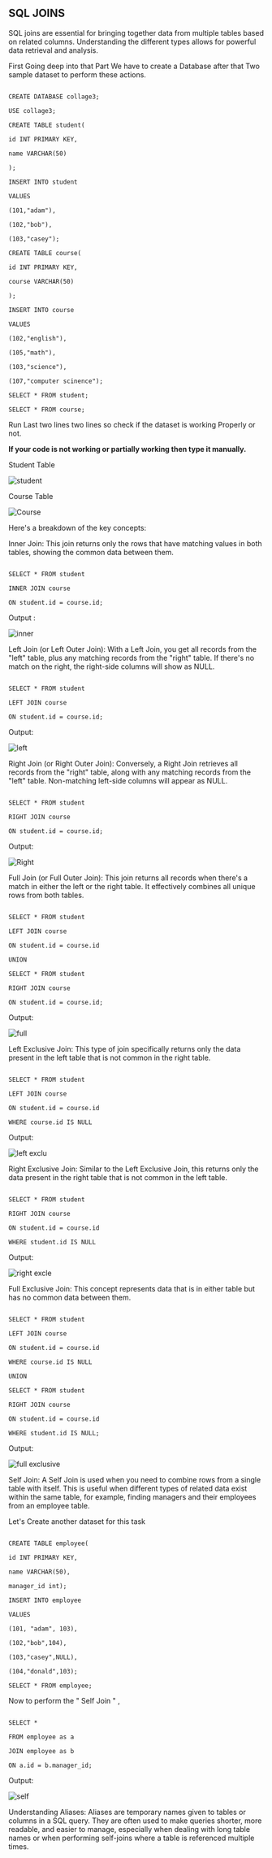 ﻿

## SQL JOINS





SQL joins are essential for bringing together data from multiple tables based on related columns. Understanding the different types allows for powerful data retrieval and analysis.

First Going deep into that Part We have to create a Database after that Two sample dataset to perform these actions.

```

CREATE DATABASE collage3;

USE collage3;

CREATE TABLE student(

id INT PRIMARY KEY,

name VARCHAR(50)

);

INSERT INTO student

VALUES

(101,"adam"),

(102,"bob"),

(103,"casey");

CREATE TABLE course(

id INT PRIMARY KEY,

course VARCHAR(50)

);

INSERT INTO course

VALUES

(102,"english"),

(105,"math"),

(103,"science"),

(107,"computer scinence");

SELECT * FROM student;

SELECT * FROM course;

```

Run Last two lines two lines so check if the dataset is working Properly or not.

**If your code is not working or partially working then type it manually.**

Student Table

![student](https://github.com/user-attachments/assets/d8fd3985-02c5-40e6-ae9a-4b6d4bbd8acd)




Course Table


![Course](https://github.com/user-attachments/assets/3bee32bf-a1b0-4e27-b92f-6a2144d98adb)


Here's a breakdown of the key concepts:

Inner Join: This join returns only the rows that have matching values in both tables, showing the common data between them.

```

SELECT * FROM student

INNER JOIN course

ON student.id = course.id;

```

Output :


![inner](https://github.com/user-attachments/assets/3ce29a35-a7ee-4317-aed8-2bef1587005e)




Left Join (or Left Outer Join): With a Left Join, you get all records from the "left" table, plus any matching records from the "right" table. If there's no match on the right, the right-side columns will show as NULL.

```

SELECT * FROM student

LEFT JOIN course

ON student.id = course.id;

```

Output:


![left](https://github.com/user-attachments/assets/b9ed79b7-da82-4bb2-af36-dce0667d8c49)




Right Join (or Right Outer Join): Conversely, a Right Join retrieves all records from the "right" table, along with any matching records from the "left" table. Non-matching left-side columns will appear as NULL.

```

SELECT * FROM student

RIGHT JOIN course

ON student.id = course.id;

```

Output:


![Right](https://github.com/user-attachments/assets/bb96547a-19bb-420e-a0c7-5d986d270e76)




Full Join (or Full Outer Join): This join returns all records when there's a match in either the left or the right table. It effectively combines all unique rows from both tables.

```

SELECT * FROM student

LEFT JOIN course

ON student.id = course.id

UNION

SELECT * FROM student

RIGHT JOIN course

ON student.id = course.id;

```

Output:




![full ](https://github.com/user-attachments/assets/658ebfd1-b9bc-4d23-a530-cbf388c1f95b)



Left Exclusive Join: This type of join specifically returns only the data present in the left table that is not common in the right table.

```

SELECT * FROM student

LEFT JOIN course

ON student.id = course.id

WHERE course.id IS NULL

```

Output:


![left exclu](https://github.com/user-attachments/assets/790087b8-241a-4b4a-addb-f5e2d3bb469d)



Right Exclusive Join: Similar to the Left Exclusive Join, this returns only the data present in the right table that is not common in the left table.

```

SELECT * FROM student

RIGHT JOIN course

ON student.id = course.id

WHERE student.id IS NULL

```

Output:



![right excle](https://github.com/user-attachments/assets/10f2ef0d-8861-4ead-9a6f-77b4b0531094)




Full Exclusive Join: This concept represents data that is in either table but has no common data between them.

```

SELECT * FROM student

LEFT JOIN course

ON student.id = course.id

WHERE course.id IS NULL

UNION

SELECT * FROM student

RIGHT JOIN course

ON student.id = course.id

WHERE student.id IS NULL;

```

Output:


![full exclusive](https://github.com/user-attachments/assets/8d2d06e6-3382-4bb8-a459-381ddbcfd6b0)




Self Join: A Self Join is used when you need to combine rows from a single table with itself. This is useful when different types of related data exist within the same table, for example, finding managers and their employees from an employee table.

Let's Create another dataset for this task

```

CREATE TABLE employee(

id INT PRIMARY KEY,

name VARCHAR(50),

manager_id int);

INSERT INTO employee

VALUES

(101, "adam", 103),

(102,"bob",104),

(103,"casey",NULL),

(104,"donald",103);

SELECT * FROM employee;

```

Now to perform the " Self Join " ,

```

SELECT *

FROM employee as a

JOIN employee as b

ON a.id = b.manager_id;

```

Output:




![self](https://github.com/user-attachments/assets/0ab07da9-f08e-4eeb-913f-8b28aaf8a0f8)




Understanding Aliases: Aliases are temporary names given to tables or columns in a SQL query. They are often used to make queries shorter, more readable, and easier to manage, especially when dealing with long table names or when performing self-joins where a table is referenced multiple times.
> 
